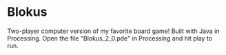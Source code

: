 # Blokus
Two-player computer version of my favorite board game! Built with Java in Processing. Open the file "Blokus_2_0.pde" in Processing and hit play to run.
